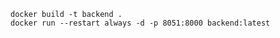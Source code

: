 ```commandline
docker build -t backend .
docker run --restart always -d -p 8051:8000 backend:latest
```